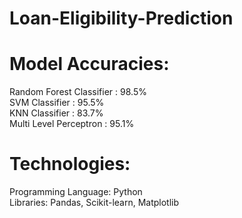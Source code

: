 # Loan-Eligibility-Prediction
# Model Accuracies:
Random Forest Classifier : 98.5% <br/>
SVM Classifier : 95.5% <br/>
KNN Classifier : 83.7% <br/>
Multi Level Perceptron : 95.1% <br/>

# Technologies:
Programming Language: Python <br/>
Libraries: Pandas, Scikit-learn, Matplotlib <br/>
